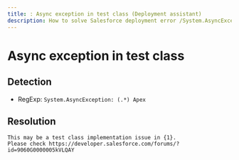 ```yaml
---
title: : Async exception in test class (Deployment assistant)
description: How to solve Salesforce deployment error /System.AsyncException: (.*) Apex/gm
---
```

<!-- markdownlint-disable MD013 -->
# Async exception in test class

## Detection

- RegExp: `System.AsyncException: (.*) Apex`

## Resolution

```shell
This may be a test class implementation issue in {1}.
Please check https://developer.salesforce.com/forums/?id=9060G0000005kVLQAY
```
